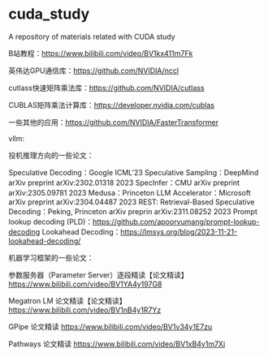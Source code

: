 # cuda_study
A repository of materials related with CUDA study

B站教程：https://www.bilibili.com/video/BV1kx411m7Fk

英伟达GPU通信库：https://github.com/NVIDIA/nccl

cutlass快速矩阵乘法库：https://github.com/NVIDIA/cutlass

CUBLAS矩阵乘法计算库：https://developer.nvidia.com/cublas

一些其他的应用：https://github.com/NVIDIA/FasterTransformer

vllm:

投机推理方向的一些论文：

Speculative Decoding：Google ICML'23
Speculative Sampling：DeepMind arXiv preprint arXiv:2302.01318 2023
SpecInfer：CMU arXiv preprint arXiv:2305.09781 2023
Medusa：Princeton
LLM Accelerator：Microsoft arXiv preprint arXiv:2304.04487 2023
REST: Retrieval-Based Speculative Decoding：Peking, Princeton arXiv preprin arXiv:2311.08252 2023
Prompt lookup decoding (PLD)：https://github.com/apoorvumang/prompt-lookup-decoding
Lookahead Decoding：https://lmsys.org/blog/2023-11-21-lookahead-decoding/

机器学习框架的一些论文：

参数服务器（Parameter Server）逐段精读【论文精读】
https://www.bilibili.com/video/BV1YA4y197G8


Megatron LM 论文精读【论文精读】
https://www.bilibili.com/video/BV1nB4y1R7Yz

GPipe 论文精读
https://www.bilibili.com/video/BV1v34y1E7zu

Pathways 论文精读
https://www.bilibili.com/video/BV1xB4y1m7Xi



